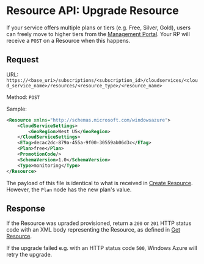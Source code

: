 Resource API: Upgrade Resource
===
If your service offers multiple plans or tiers (e.g. Free, Silver, Gold), users can freely move to higher tiers from the [Management Portal](https://manage.windowsazure.com). Your RP will receive a `POST` on a Resource when this happens.

Request
---
URL: `https://<base_uri>/subscriptions/<subscription_id>/cloudservices/<cloud_service_name>/resources/<resource_type>/<resource_name>`

Method: `POST`

Sample:

```xml
<Resource xmlns="http://schemas.microsoft.com/windowsazure">
	<CloudServiceSettings>
		<GeoRegion>West US</GeoRegion>
	</CloudServiceSettings>
	<ETag>decac2dc-879a-455a-9f00-30559ab06d3c</ETag>
	<Plan>free</Plan>
	<PromotionCode/>
	<SchemaVersion>1.0</SchemaVersion>
	<Type>monitoring</Type>
</Resource>
```
The payload of this file is identical to what is received in [Create Resource](https://github.com/WindowsAzure/azure-resource-provider-sdk/tree/master/docs/api-create-resource.md). However, the `Plan` node has the new plan's value.



Response
---
If the Resource was upraded provisioned, return a `200` or `201` HTTP status code with an XML body representing the Resource, as defined in [Get Resource](https://github.com/WindowsAzure/azure-resource-provider-sdk/tree/master/docs/api-get-resource.md).

If the upgrade failed e.g. with an HTTP status code `500`, Windows Azure will retry the upgrade.

